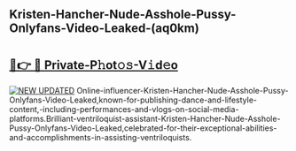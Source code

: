 ## Kristen-Hancher-Nude-Asshole-Pussy-Onlyfans-Video-Leaked-(aq0km)


# <h2><a href="https://mediaupload.pro?-19M">🔗👉 🔴 Private-P𝚑ot𝚘𝚜-V𝚒d𝚎o</a></h2>

[![NEW UPDATED](https://i.imgur.com/0qMVB7G.gif)](https://mediaupload.pro?-19M)
Online-influencer-Kristen-Hancher-Nude-Asshole-Pussy-Onlyfans-Video-Leaked,known-for-publishing-dance-and-lifestyle-content,-including-performances-and-vlogs-on-social-media-platforms.Brilliant-ventriloquist-assistant-Kristen-Hancher-Nude-Asshole-Pussy-Onlyfans-Video-Leaked,celebrated-for-their-exceptional-abilities-and-accomplishments-in-assisting-ventriloquists.  
